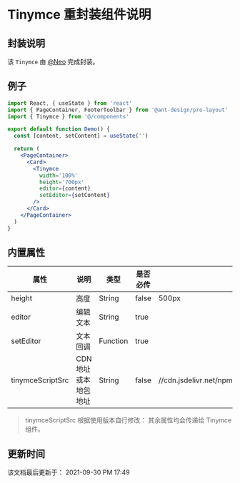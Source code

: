 # Tinymce 重封装组件说明

## 封装说明

该 `Tinymce` 由 [@Neo](https://github.com/Matrix-The-One) 完成封装。

## 例子

```jsx
import React, { useState } from 'react'
import { PageContainer, FooterToolbar } from '@ant-design/pro-layout'
import { Tinymce } from '@/components'

export default function Demo() {
  const [content, setContent] = useState('')

  return (
    <PageContainer>
      <Card>
        <Tinymce
          width='100%'
          height='700px'
          editor={content}
          setEditor={setContent}
        />
      </Card>
    </PageContainer>
  )
}
```

## 内置属性

| 属性             | 说明                 | 类型     | 是否必传 | 默认值                                              |
| ---------------- | -------------------- | -------- | -------- | --------------------------------------------------- |
| height           | 高度                 | String   | false    | 500px                                               |
| editor           | 编辑文本             | String   | true     |                                                     |
| setEditor        | 文本回调             | Function | true     |                                                     |
| tinymceScriptSrc | CDN 地址或本地包地址 | String   | false    | //cdn.jsdelivr.net/npm/tinymce@5.9.2/tinymce.min.js |

> tinymceScriptSrc 根据使用版本自行修改：
> 其余属性均会传递给 Tinymce 组件。

## 更新时间

该文档最后更新于： 2021-09-30 PM 17:49
